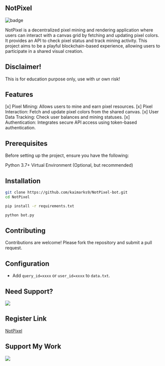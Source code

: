## NotPixel
![badge](https://img.shields.io/badge/version-1.0.-blue)

NotPixel is a decentralized pixel mining and rendering application where users can interact with a canvas grid by fetching and updating pixel colors. It provides an API to check pixel status and track mining activity. This project aims to be a playful blockchain-based experience, allowing users to participate in a shared visual creation.

## Disclaimer!
This is for education purpose only, use with ur own risk!

## Features

[x] Pixel Mining: Allows users to mine and earn pixel resources.
[x] Pixel Interaction: Fetch and update pixel colors from the shared canvas.
[x] User Data Tracking: Check user balances and mining statuses.
[x] Authentication: Integrates secure API access using token-based authentication.

## Prerequisites
Before setting up the project, ensure you have the following:

Python 3.7+
Virtual Environment (Optional, but recommended)

## Installation

```bash
git clone https://github.com/kaimarks9/NotPixel-bot.git
cd NotPixel
```
```bash
pip install -r requirements.txt
```
```bash
python bot.py
```
## Contributing

Contributions are welcome! Please fork the repository and submit a pull request.

## Configuration

- Add `query_id=xxxx` or `user_id=xxxx` to `data.txt`.

## Need Support?

[<img src="https://img.shields.io/badge/Telegram-%40Me-orange">](https://t.me/kaimarks9)

## Register Link
[NotPixel](https://t.me/notpixel/app?startapp=f5791227811)

## Support My Work

[<img
src="https://img.shields.io/badge/Binance-FCD535?style=for-the-badge&logo=binance&logoColor=white">](https://trakteer.id/kaimarks9)
